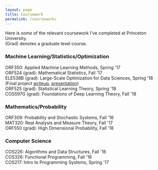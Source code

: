 ```yaml
---
layout: page
title: Coursework
permalink: /coursework/
---
```


Here is *some* of the relevant coursework I've completed at Princeton University.  
(Grad) denotes a graduate level course.
### Machine Learning/Statistics/Optimization

ORF350: Applied Machine Learning Methods, Spring '17  
ORF524 (grad): Mathematical Statistics, Fall '17  
ELE538B (grad): Large-Scale Optimization for Data Sciences, Spring '18 (Final project [writeup][1], [presentation][2])  
ORF525 (grad): Statistical Learning Theory, Spring '18  
COS597G (grad): Foundations of Deep Learning Theory, Fall '18  

### Mathematics/Probability
ORF309: Probability and Stochastic Systems, Fall '16  
MAT320: Real Analysis and Measure Theory, Fall '17  
ORF550 (grad): High Dimensional Probability, Fall '18  

### Computer Science
COS226: Algorithms and Data Structures, Fall '16  
COS326: Functional Programming, Fall '16  
COS217: Intro to Programming Systems, Spring '17  


[1]: {{site.url}}/pdfs/natasha.pdf
[2]: {{site.url}}/pdfs/Natasha2pres_ch22.pdf
